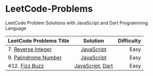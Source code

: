 # LeetCode-Problems
LeetCode Problem Solutions with JavaScript and Dart Programming Language

| LeetCode Problems Title  | Solution | Difficulty  |
| ------------- |:-------------:| -----:|
| 7. [Reverse Integer](https://leetcode.com/problems/reverse-integer) | [JavaScript](https://github.com/DavaEngineer/LeetCode-Problems/blob/master/LeetCode-Problems-Reverse-Integer.md) | Easy |
| 9. [Palindrome Number]() | [JavaScript](https://github.com/DavaEngineer/LeetCode-Problems/blob/master/LeetCode-Problems-Palindrome-Number.md) | Easy |
| 412. [Fizz Buzz](https://leetcode.com/problems/fizz-buzz)| [JavaScript](https://github.com/DavaEngineer/LeetCode-Problems/blob/master/LeetCode-Problems-Fizz-Buzz-JavaScript.md), [Dart](https://github.com/DavaEngineer/LeetCode-Problems/blob/master/LeetCode-Problems-Fizz-Buzz-Dart.md)| Easy |
